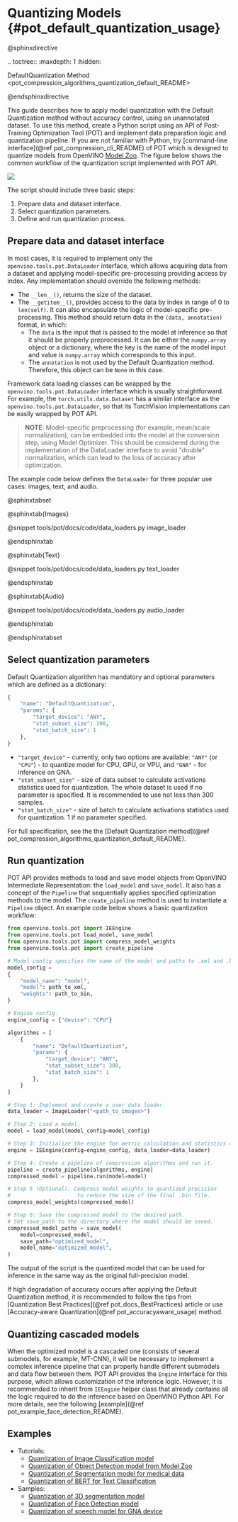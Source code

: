 # Quantizing Models {#pot_default_quantization_usage}

@sphinxdirective

.. toctree::
   :maxdepth: 1
   :hidden:

   DefaultQuantization Method <pot_compression_algorithms_quantization_default_README>

@endsphinxdirective

This guide describes how to apply model quantization with the Default Quantization method without accuracy control, using an unannotated dataset. To use this method, create a Python script using an API of Post-Training Optimization Tool (POT) and implement data preparation logic and quantization pipeline. If you are not familiar with Python, try [command-line interface](@ref pot_compression_cli_README) of POT which is designed to quantize models from OpenVINO [Model Zoo](https://github.com/openvinotoolkit/open_model_zoo). The figure below shows the common workflow of the quantization script implemented with POT API.

![](./images/default_quantization_flow.png)

The script should include three basic steps:
1. Prepare data and dataset interface.
2. Select quantization parameters.
3. Define and run quantization process.

## Prepare data and dataset interface
In most cases, it is required to implement only the `openvino.tools.pot.DataLoader` interface, which allows acquiring data from a dataset and applying model-specific pre-processing providing access by index. Any implementation should override the following methods: 

- The `__len__()`, returns the size of the dataset.
- The `__getitem__()`, provides access to the data by index in range of 0 to `len(self)`. It can also encapsulate the logic of model-specific pre-processing. This method should return data in the `(data, annotation)` format, in which:
   * The `data` is the input that is passed to the model at inference so that it should be properly preprocessed. It can be either the `numpy.array` object or a dictionary, where the key is the name of the model input and value is `numpy.array` which corresponds to this input.
   * The `annotation` is not used by the Default Quantization method. Therefore, this object can be `None` in this case.
  
Framework data loading classes can be wrapped by the `openvino.tools.pot.DataLoader` interface which is usually straightforward. For example, the `torch.utils.data.Dataset` has a similar interface as the `openvino.tools.pot.DataLoader`, so that its TorchVision implementations can be easily wrapped by POT API.

> **NOTE**: Model-specific preprocessing (for example, mean/scale normalization), can be embedded into the model at the conversion step, using Model Optimizer. This should be considered during the implementation of the DataLoader interface to avoid "double" normalization, which can lead to the loss of accuracy after optimization.

The example code below defines the `DataLoader` for three popular use cases: images, text, and audio.

@sphinxtabset

@sphinxtab{Images}

@snippet tools/pot/docs/code/data_loaders.py image_loader

@endsphinxtab

@sphinxtab{Text}

@snippet tools/pot/docs/code/data_loaders.py text_loader

@endsphinxtab

@sphinxtab{Audio}

@snippet tools/pot/docs/code/data_loaders.py audio_loader

@endsphinxtab


@endsphinxtabset

## Select quantization parameters
Default Quantization algorithm has mandatory and optional parameters which are defined as a dictionary:
```python
{
    "name": "DefaultQuantization",
    "params": {
        "target_device": "ANY",
        "stat_subset_size": 300,
        "stat_batch_size": 1
    },
}
```  

- `"target_device"` - currently, only two options are available: `"ANY"` (or `"CPU"`) -  to quantize model for CPU, GPU, or VPU, and `"GNA"` - for inference on GNA.
- `"stat_subset_size"` - size of data subset to calculate activations statistics used for quantization. The whole dataset is used if no parameter is specified. It is recommended to use not less than 300 samples.
- `"stat_batch_size"` - size of batch to calculate activations statistics used for quantization. 1 if no parameter specified.

For full specification, see the the [Default Quantization method](@ref pot_compression_algorithms_quantization_default_README).

## Run quantization
POT API provides methods to load and save model objects from OpenVINO Intermediate Representation: the `load_model` and `save_model`. It also has a concept of the `Pipeline` that sequentially applies specified optimization methods to the model. The `create_pipeline` method is used to instantiate a `Pipeline` object.
An example code below shows a basic quantization workflow:

```python
from openvino.tools.pot import IEEngine
from openvino.tools.pot load_model, save_model
from openvino.tools.pot import compress_model_weights
from openvino.tools.pot import create_pipeline

# Model config specifies the name of the model and paths to .xml and .bin files of the model.
model_config = 
{
    "model_name": "model",
    "model": path_to_xml,
    "weights": path_to_bin,
}

# Engine config.
engine_config = {"device": "CPU"}

algorithms = [
    {
        "name": "DefaultQuantization",
        "params": {
            "target_device": "ANY",
            "stat_subset_size": 300,
            "stat_batch_size": 1
        },
    }
]

# Step 1: Implement and create a user data loader.
data_loader = ImageLoader("<path_to_images>")

# Step 2: Load a model.
model = load_model(model_config=model_config)

# Step 3: Initialize the engine for metric calculation and statistics collection.
engine = IEEngine(config=engine_config, data_loader=data_loader)

# Step 4: Create a pipeline of compression algorithms and run it.
pipeline = create_pipeline(algorithms, engine)
compressed_model = pipeline.run(model=model)

# Step 5 (Optional): Compress model weights to quantized precision
#                     to reduce the size of the final .bin file.
compress_model_weights(compressed_model)

# Step 6: Save the compressed model to the desired path.
# Set save_path to the directory where the model should be saved.
compressed_model_paths = save_model(
    model=compressed_model,
    save_path="optimized_model",
    model_name="optimized_model",
)
```

The output of the script is the quantized model that can be used for inference in the same way as the original full-precision model.

If high degradation of accuracy occurs after applying the Default Quantization method, it is recommended to follow the tips from [Quantization Best Practices](@ref pot_docs_BestPractices) article or use [Accuracy-aware Quantization](@ref pot_accuracyaware_usage) method.

## Quantizing cascaded models
When the optimized model is a cascaded one (consists of several submodels, for example, MT-CNN), it will be necessary to implement a complex inference pipeline that can properly handle different submodels and data flow between them. POT API provides the `Engine` interface for this purpose, which allows customization of the inference logic. However, it is recommended to inherit from `IEEngine` helper class that already contains all the logic required to do the inference based on OpenVINO Python API. For more details, see the following [example](@ref pot_example_face_detection_README).

## Examples

* Tutorials:
  * [Quantization of Image Classification model](https://github.com/openvinotoolkit/openvino_notebooks/tree/main/notebooks/301-tensorflow-training-openvino)
  * [Quantization of Object Detection model from Model Zoo](https://github.com/openvinotoolkit/openvino_notebooks/tree/main/notebooks/111-detection-quantization)
  * [Quantization of Segmentation model for medical data](https://github.com/openvinotoolkit/openvino_notebooks/tree/main/notebooks/110-ct-segmentation-quantize)
  * [Quantization of BERT for Text Classification](https://github.com/openvinotoolkit/openvino_notebooks/tree/main/notebooks/105-language-quantize-bert)
* Samples:
  * [Quantization of 3D segmentation model](https://github.com/openvinotoolkit/openvino/tree/master/tools/pot/openvino/tools/pot/api/samples/3d_segmentation)
  * [Quantization of Face Detection model](https://github.com/openvinotoolkit/openvino/tree/master/tools/pot/openvino/tools/pot/api/samples/face_detection)
  * [Quantization of speech model for GNA device](https://github.com/openvinotoolkit/openvino/tree/master/tools/pot/openvino/tools/pot/api/samples/speech)

